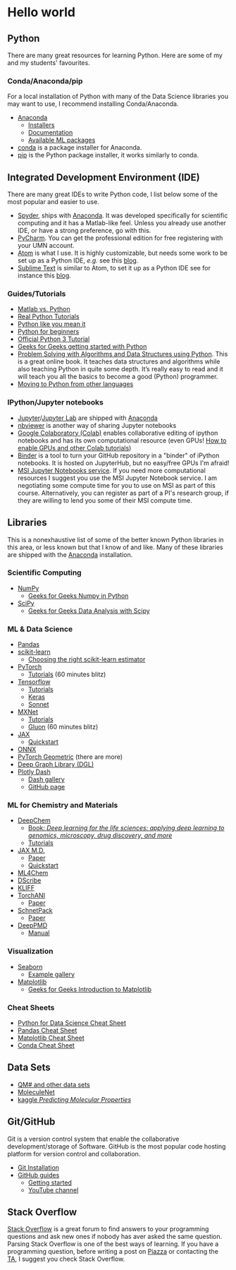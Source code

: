 # Hello world

## Python

There are many great resources for learning Python. Here are some of my and my students' favourites.

### Conda/Anaconda/pip
For a local installation of Python with many of the Data Science libraries you may want to use, I recommend installing Conda/Anaconda.

- [Anaconda](https://www.anaconda.com/products/individual)
    - [Installers](https://www.anaconda.com/products/individual)
    - [Documentation](https://docs.anaconda.com/anaconda/)
    - [Available ML packages](https://www.anaconda.com/open-source)
- [conda](https://docs.conda.io/projects/conda/en/latest/user-guide/getting-started.html) is a package installer for Anaconda.
- [pip](https://pip.pypa.io/en/stable/quickstart/) is the Python package installer, it works similarly to conda.

## Integrated Development Environment (IDE)
There are many great IDEs to write Python code, I list below some of the most popular and easier to use.

- [Spyder](https://www.spyder-ide.org/), ships with [Anaconda][1]. It was developed specifically for scientific computing and it has a Matlab-like feel. Unless you already use another IDE, or have a strong preference, go with this.
- [PyCharm](https://www.jetbrains.com/pycharm/). You can get the professional edition for free registering with your UMN account.
- [Atom](https://atom.io/) is what I use. It is highly customizable, but needs some work to be set up as a Python IDE, _e.g._ see this [blog](https://medium.com/issuehunt/20-atom-plug-ins-for-python-development-d6b10f8fa33e).
- [Sublime Text](https://www.sublimetext.com/) is similar to Atom, to set it up as a Python IDE see for instance this [blog](https://realpython.com/setting-up-sublime-text-3-for-full-stack-python-development/).

### Guides/Tutorials

- [Matlab vs. Python](https://realpython.com/matlab-vs-python/)
- [Real Python Tutorials](https://realpython.com/)
- [Python like you mean it](https://www.pythonlikeyoumeanit.com/index.html)
- [Python for beginners](https://www.python.org/about/gettingstarted/)
- [Official Python 3 Tutorial](https://docs.python.org/3/tutorial/)
-  [Geeks for Geeks getting started with Python](https://www.geeksforgeeks.org/python-programming-language/?ref=lbp)
- [Problem Solving with Algorithms and Data Structures using Python](https://runestone.academy/runestone/books/published/pythonds/index.html). This is a great online book. It teaches data structures and algorithms while also teaching Python in quite some depth. It’s really easy to read and it will teach you all the basics to become a good (Python) programmer.
- [Moving to Python from other languages](https://wiki.python.org/moin/MovingToPythonFromOtherLanguages)

### IPython/Jupyter notebooks
- [Jupyter](https://jupyter.org/)/[Jupyter Lab](https://jupyterlab.readthedocs.io/en/stable/) are shipped with [Anaconda][1]
- [nbviewer](https://nbviewer.jupyter.org/) is another way of sharing Jupyter notebooks
- [Google Colaboratory (Colab)](https://colab.research.google.com/notebooks/intro.ipynb) enables collaborative editing of ipython notebooks and has its own computational resource (even GPUs! [How to enable GPUs and other Colab tutorials](https://www.tutorialspoint.com/google_colab/google_colab_using_free_gpu.htm))
- [Binder](https://mybinder.org/) is a tool to turn your GitHub repository in a "binder" of iPython notebooks. It is hosted on JupyterHub, but no easy/free GPUs I'm afraid!
- [MSI Jupyter Notebooks service](https://www.msi.umn.edu/support/faq/how-do-i-get-started-jupyter-notebooks). If you need more computational resources I suggest you use the MSI Jupyter Notebook service. I am negotiating some compute time for you to use on MSI as part of this course. Alternatively, you can register as part of a PI's research group, if they are willing to lend you some of their MSI compute time.

## Libraries
This is a nonexhaustive list of some of the better known Python libraries in this area, or less known but that I know of and like. Many of these libraries are shipped with the [Anaconda][1] installation.

[1]:resources.md#condaanaconda

### Scientific Computing
- [NumPy](https://numpy.org/devdocs/user/quickstart.html)
    - [Geeks for Geeks Numpy in Python](https://www.geeksforgeeks.org/numpy-in-python-set-1-introduction/)
- [SciPy](https://www.scipy.org/)
    - [Geeks for Geeks Data Analysis with Scipy](https://www.geeksforgeeks.org/data-analysis-with-scipy/)

### ML & Data Science
- [Pandas](https://pandas.pydata.org/docs/index.html)
- [scikit-learn](https://scikit-learn.org/stable/)
    - [Choosing the right scikit-learn estimator](https://scikit-learn.org/stable/tutorial/machine_learning_map/index.html)
- [PyTorch](https://pytorch.org/)
    - [Tutorials](https://pytorch.org/tutorials/beginner/deep_learning_60min_blitz.html) (60 minutes blitz)
- [Tensorflow](https://www.tensorflow.org/)
    - [Tutorials](https://www.tensorflow.org/tutorials)
    - [Keras](https://keras.io/getting_started/intro_to_keras_for_researchers/)
    - [Sonnet](https://github.com/deepmind/sonnet)
- [MXNet](https://mxnet.apache.org/versions/1.6/)
    - [Tutorials](https://mxnet.apache.org/versions/1.6/api/python/docs/tutorials/)
    - [Gluon](https://mxnet.apache.org/versions/1.6/api/python/docs/tutorials/getting-started/crash-course/index.html) (60 minutes blitz)
- [JAX](https://github.com/google/jax)
    - [Quickstart](https://jax.readthedocs.io/en/latest/notebooks/quickstart.html)
- [ONNX](https://github.com/onnx/onnx)
- [PyTorch Geometric](https://github.com/rusty1s/pytorch_geometric) (there are more)
- [Deep Graph Library (DGL)](https://github.com/dmlc/dgl)
- [Plotly Dash](https://plotly.com/dash/)
    - [Dash gallery](https://dash-gallery.plotly.host/Portal/)
    - [GitHub page](https://github.com/plotly/plotly.py)

### ML for Chemistry and Materials

- [DeepChem](https://deepchem.io/)
    - [Book: _Deep learning for the life sciences: applying deep learning to genomics, microscopy, drug discovery, and more_](https://www.oreilly.com/library/view/deep-learning-for/9781492039822/)
    -  [Tutorials](https://github.com/deepchem/deepchem/tree/master/examples/tutorials)
- [JAX M.D.](https://github.com/google/jax-md)
    - [Paper](https://arxiv.org/abs/1912.04232)
    - [Quickstart](https://github.com/google/jax-md#getting-started)
- [ML4Chem](https://github.com/muammar/ml4chem)
- [DScribe](https://singroup.github.io/dscribe/latest/)
- [KLIFF](https://kliff.readthedocs.io/en/stable/)
- [TorchANI](https://github.com/aiqm/torchani)
    - [Paper](https://pubs.acs.org/doi/10.1021/acs.jcim.0c00451)
- [SchnetPack](https://github.com/atomistic-machine-learning/schnetpack)
    - [Paper](https://pubs.acs.org/doi/10.1021/acs.jctc.8b00908)
- [DeepPMD](https://github.com/deepmodeling/deepmd-kit)
    - [Manual](http://www.deepmd.org/deepmd-kit-manual/)

### Visualization
- [Seaborn](https://seaborn.pydata.org/)
    - [Example gallery](https://seaborn.pydata.org/examples/index.html)
- [Matplotlib](https://matplotlib.org/)
    - [Geeks for Geeks Introduction to Matplotlib](https://www.geeksforgeeks.org/python-introduction-matplotlib/)

### Cheat Sheets
- [Python for Data Science Cheat Sheet](https://s3.amazonaws.com/assets.datacamp.com/blog_assets/Numpy_Python_Cheat_Sheet.pdf)
- [Pandas Cheat Sheet](https://pandas.pydata.org/Pandas_Cheat_Sheet.pdf)
- [Matplotlib Cheat Sheet](https://github.com/matplotlib/cheatsheets)
- [Conda Cheat Sheet](https://conda.io/projects/conda/en/latest/_downloads/843d9e0198f2a193a3484886fa28163c/conda-cheatsheet.pdf)

## Data Sets
- [QM# and other data sets](http://quantum-machine.org/)
- [MoleculeNet](http://moleculenet.ai/datasets-1)
- [kaggle _Predicting Molecular Properties_](https://www.kaggle.com/c/champs-scalar-coupling/overview)

## Git/GitHub
Git is a version control system that enable the collaborative development/storage of Software. GitHub is the most popular code hosting platform for version control and collaboration.

- [Git Installation](https://git-scm.com/book/en/v2/Getting-Started-Installing-Git)
- [GitHub guides](https://guides.github.com/)
    - [Getting started](https://guides.github.com/activities/hello-world/)
    - [YouTube channel](https://www.youtube.com/githubguides)

## Stack Overflow
[Stack Overflow](https://stackoverflow.com/) is a great forum to find answers to your programming questions and ask new ones if nobody has aver asked the same question. Parsing Stack Overflow is one of the best ways of learning. If you have a programming question, before writing a post on [Piazza](https://piazza.com/umn/fall2020/chen5595) or contacting the [TA](https://www.cems.umn.edu/people/grads/rishabh-gupta), I suggest you check Stack Overflow.
